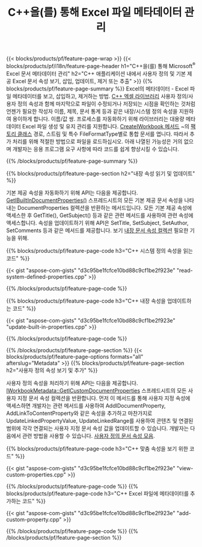 ﻿---
title: C++을(를) 통해 Excel 파일 메타데이터 관리
url: /ko/cpp/metadata/
description: C++ 라이브러리를 사용하여 Excel 파일 메타데이터 보기, 추가, 편집, 제거 또는 추출
---
{{< blocks/products/pf/feature-page-wrap >}}
{{< blocks/products/pf/i18n/feature-page-header h1="C++을(를) 통해 Microsoft<sup>&reg;</sup> Excel 문서 메타데이터 관리" h2="C++ 애플리케이션 내에서 사용자 정의 및 기본 제공 Excel 문서 속성 보기, 삽입, 업데이트, 제거 또는 추출" >}}
{{% blocks/products/pf/feature-page-summary %}}
Excel의 메타데이터 - Excel 파일 메타데이터를 보고, 삽입하고, 제거하는 방법. [C++ 엑셀 라이브러리](/cells/cpp/) 사용자 정의/사용자 정의 속성과 함께 마지막으로 파일이 수정되거나 저장되는 시점을 확인하는 것처럼 언젠가 필요한 작성자 이름, 제목, 문서 통계 등과 같은 내장/시스템 정의 속성을 지원하여 용이하게 합니다. 이름/값 쌍. 프로세스를 자동화하기 위해 라이브러리는 대용량 메타데이터 Excel 파일 생성 및 유지 관리를 지원합니다. [CreateIWorkbook 메서드](https://apireference.aspose.com/cells/cpp/class/aspose.cells.factory#a93f7282b976d2a001d44198dedaceee8) ~의 [팩토리 클래스](https://apireference.aspose.com/cells/cpp/class/aspose.cells.factory) 경로, 스트림 및 특수 FileFormatType별로 통합 문서를 엽니다. 따라서 추가 처리를 위해 적절한 방법으로 파일을 로드하십시오. 아래 나열된 가능성은 거의 없으며 개발자는 응용 프로그램 요구 사항에 따라 코드를 쉽게 향상시킬 수 있습니다. 
 
{{% /blocks/products/pf/feature-page-summary %}}

{{% blocks/products/pf/feature-page-section h2="내장 속성 읽기 및 업데이트" %}}

기본 제공 속성을 자동화하기 위해 API는 다음을 제공합니다. [GetIBuiltInDocumentProperties()](https://apireference.aspose.com/cells/cpp/class/aspose.cells.metadata.i_workbook_metadata) 스프레드시트의 모든 기본 제공 문서 속성을 나타내는 DocumentProperties 컬렉션을 반환하는 메서드입니다. 모든 기본 제공 속성에 액세스한 후 GetTitle(), GetSubject() 등과 같은 관련 메서드를 사용하여 관련 속성에 액세스합니다. 속성을 업데이트하기 위해 API은 SetTitle, SetSubject, SetAuthor, SetComments 등과 같은 메서드를 제공합니다. 보기 [내장 문서 속성 컬렉션](https://apireference.aspose.com/cells/cpp/class/aspose.cells.properties.i_built_in_document_property_collection) 필요한 기능을 위해.

{{% blocks/products/pf/feature-page-code h3="C++ 시스템 정의 속성을 읽는 코드" %}}

{{< gist "aspose-com-gists" "d3c95be1fcfce10bd88c9cf1be2f923e" "read-system-defined-properties.cpp" >}}

{{% /blocks/products/pf/feature-page-code %}}

{{% blocks/products/pf/feature-page-code h3="C++ 내장 속성을 업데이트하는 코드" %}}

{{< gist "aspose-com-gists" "d3c95be1fcfce10bd88c9cf1be2f923e" "update-built-in-properties.cpp" >}}

{{% /blocks/products/pf/feature-page-code %}}


{{% /blocks/products/pf/feature-page-section %}}
{{< blocks/products/pf/feature-page-options formats="all" afterslug="Metadata" >}}
{{% blocks/products/pf/feature-page-section h2="사용자 정의 속성 보기 및 추가" %}}

사용자 정의 속성을 처리하기 위해 API는 다음을 제공합니다. [IWorkbookMetadata::GetICustomDocumentProperties](https://apireference.aspose.com/cells/cpp/class/aspose.cells.metadata.i_workbook_metadata#a69f0226813ce18c03ebc13b8ca691e79) 스프레드시트의 모든 사용자 지정 문서 속성 컬렉션을 반환합니다. 먼저 이 메서드를 통해 사용자 지정 속성에 액세스하면 개발자는 관련 메서드를 사용하여 AddIDocumentProperty, AddLinkToContentProperty와 같은 속성을 추가하고 마찬가지로 UpdateLinkedPropertyValue, UpdateLinkedRange를 사용하여 콘텐츠 및 연결된 범위에 각각 연결되는 사용자 지정 문서 속성 값을 업데이트할 수 있습니다. 개발자는 다음에서 관련 방법을 사용할 수 있습니다. [사용자 정의 문서 속성 모음](https://apireference.aspose.com/cells/cpp/class/aspose.cells.properties.i_custom_document_property_collection).

{{% blocks/products/pf/feature-page-code h3="C++ 맞춤 속성을 보기 위한 코드" %}}

{{< gist "aspose-com-gists" "d3c95be1fcfce10bd88c9cf1be2f923e" "view-custom-properties.cpp" >}}

{{% /blocks/products/pf/feature-page-code %}}
{{% blocks/products/pf/feature-page-code h3="C++ Excel 파일에 메타데이터를 추가하는 코드" %}}

{{< gist "aspose-com-gists" "d3c95be1fcfce10bd88c9cf1be2f923e" "add-custom-property.cpp" >}}

{{% /blocks/products/pf/feature-page-code %}}
{{% /blocks/products/pf/feature-page-section %}}